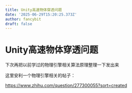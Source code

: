 ```yaml
---
title: Unity高速物体穿透问题
date: '2025-06-29T15:20:25.373Z'
author: fancybit
draft: false
---
```

<div class="header"><h1 class="single-title animate__animated animate__pulse animate__faster">Unity高速物体穿透问题</h1></div>

<div class="content" id="content"><!-- raw HTML omitted --><!-- raw HTML omitted --><!-- raw HTML omitted --><p>下次再把以前学过的物理引擎相关算法原理整理一下发出来</p><p>这里安利一个物理引擎相关的帖子：</p><p><!-- raw HTML omitted --><a href="https://www.zhihu.com/question/277300055?sort=created" target="_blank" rel="external nofollow noopener noreferrer">https://www.zhihu.com/question/277300055?sort=created</a><!-- raw HTML omitted --></p><!-- raw HTML omitted --></div>

